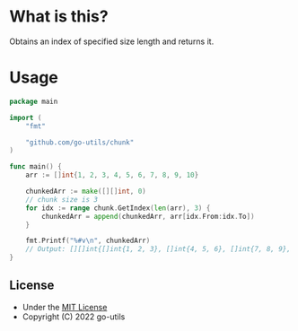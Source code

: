# What is this?
Obtains an index of specified size length and returns it.  

# Usage

```go
package main

import (
	"fmt"

	"github.com/go-utils/chunk"
)

func main() {
	arr := []int{1, 2, 3, 4, 5, 6, 7, 8, 9, 10}

	chunkedArr := make([][]int, 0)
	// chunk size is 3
	for idx := range chunk.GetIndex(len(arr), 3) {
		chunkedArr = append(chunkedArr, arr[idx.From:idx.To])
	}

	fmt.Printf("%#v\n", chunkedArr)
	// Output: [][]int{[]int{1, 2, 3}, []int{4, 5, 6}, []int{7, 8, 9}, []int{10}}
}
```

## License
- Under the [MIT License](./LICENSE)
- Copyright (C) 2022 go-utils

